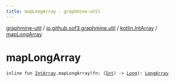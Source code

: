 ```yaml
---
title: mapLongArray - graphmine-util
---
```


[graphmine-util](../../index.html) / [io.github.sof3.graphmine.util](../index.html) / [kotlin.IntArray](index.html) / [mapLongArray](./map-long-array.html)

# mapLongArray

`inline fun `[`IntArray`](https://kotlinlang.org/api/latest/jvm/stdlib/kotlin/-int-array/index.html)`.mapLongArray(fn: (`[`Int`](https://kotlinlang.org/api/latest/jvm/stdlib/kotlin/-int/index.html)`) -> `[`Long`](https://kotlinlang.org/api/latest/jvm/stdlib/kotlin/-long/index.html)`): `[`LongArray`](https://kotlinlang.org/api/latest/jvm/stdlib/kotlin/-long-array/index.html)
